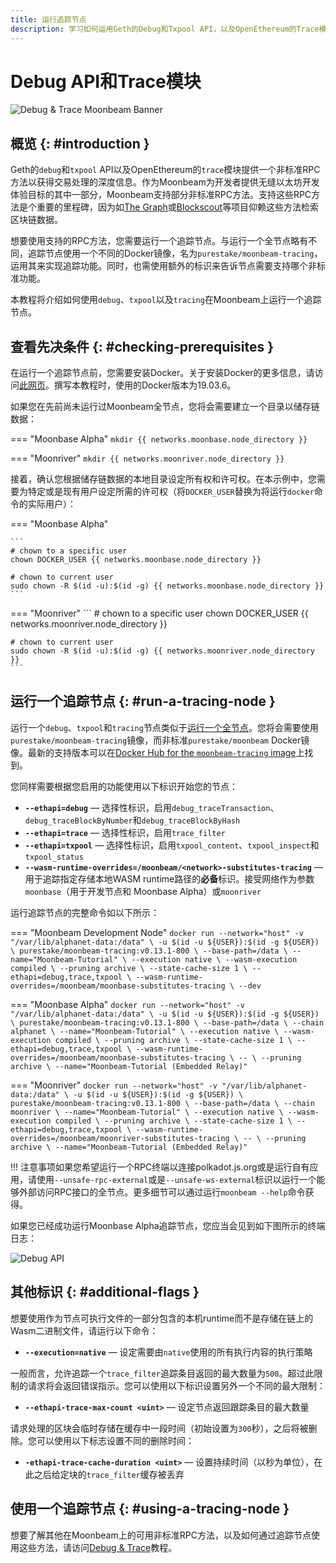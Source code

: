 ```yaml
---
title: 运行追踪节点
description: 学习如何运用Geth的Debug和Txpool API，以及OpenEthereum的Trace模块在Moonbeam上运行节点
---
```


# Debug API和Trace模块

![Debug & Trace Moonbeam Banner](/images/node-operators/networks/tracing-node/tracing-node-banner.png)

## 概览 {: #introduction }

Geth的`debug`和`txpool` API以及OpenEthereum的`trace`模块提供一个非标准RPC方法以获得交易处理的深度信息。作为Moonbeam为开发者提供无缝以太坊开发体验目标的其中一部分，Moonbeam支持部分非标准RPC方法。支持这些RPC方法是个重要的里程碑，因为如[The Graph](https://thegraph.com/)或[Blockscout](https://docs.blockscout.com/)等项目仰赖这些方法检索区块链数据。 

想要使用支持的RPC方法，您需要运行一个追踪节点。与运行一个全节点略有不同，追踪节点使用一个不同的Docker镜像，名为`purestake/moonbeam-tracing`，运用其来实现追踪功能。同时，也需使用额外的标识来告诉节点需要支持哪个非标准功能。

本教程将介绍如何使用`debug`、`txpool`以及`tracing`在Moonbeam上运行一个追踪节点。

## 查看先决条件 {: #checking-prerequisites }

在运行一个追踪节点前，您需要安装Docker。关于安装Docker的更多信息，请访问[此网页](https://docs.docker.com/get-docker/)。撰写本教程时，使用的Docker版本为19.03.6。

如果您在先前尚未运行过Moonbeam全节点，您将会需要建立一个目录以储存链数据：

=== "Moonbase Alpha"
    ```
    mkdir {{ networks.moonbase.node_directory }}
    ```

=== "Moonriver"
    ```
    mkdir {{ networks.moonriver.node_directory }}
    ```

接着，确认您根据储存链数据的本地目录设定所有权和许可权。在本示例中，您需要为特定或是现有用户设定所需的许可权（将`DOCKER_USER`替换为将运行`docker`命令的实际用户）：

=== "Moonbase Alpha"

    ```
    # chown to a specific user
    chown DOCKER_USER {{ networks.moonbase.node_directory }}
    
    # chown to current user
    sudo chown -R $(id -u):$(id -g) {{ networks.moonbase.node_directory }}
    ```

=== "Moonriver"
    ```
    # chown to a specific user
    chown DOCKER_USER {{ networks.moonriver.node_directory }}

    # chown to current user
    sudo chown -R $(id -u):$(id -g) {{ networks.moonriver.node_directory }}
    ```

## 运行一个追踪节点 {: #run-a-tracing-node }

运行一个`debug`、`txpool`和`tracing`节点类似于[运行一个全节点](/node-operators/networks/run-a-node/overview/)。您将会需要使用`purestake/moonbeam-tracing`镜像，而非标准`purestake/moonbeam` Docker镜像。最新的支持版本可以在[Docker Hub for the `moonbeam-tracing` image](https://hub.docker.com/r/purestake/moonbeam-tracing/tags)上找到。

您同样需要根据您启用的功能使用以下标识开始您的节点：

  - **`--ethapi=debug`** — 选择性标识，启用`debug_traceTransaction`、`debug_traceBlockByNumber`和`debug_traceBlockByHash`
  - **`--ethapi=trace`** — 选择性标识，启用`trace_filter` 
  - **`--ethapi=txpool`** — 选择性标识，启用`txpool_content`、`txpool_inspect`和`txpool_status`
  - **`--wasm-runtime-overrides=/moonbeam/<network>-substitutes-tracing`** — 用于追踪指定存储本地WASM runtime路径的**必备**标识。接受网络作为参数`moonbase`（用于开发节点和 Moonbase Alpha）或`moonriver`

运行追踪节点的完整命令如以下所示：

=== "Moonbeam Development Node"
    ```
    docker run --network="host" -v "/var/lib/alphanet-data:/data" \
    -u $(id -u ${USER}):$(id -g ${USER}) \
    purestake/moonbeam-tracing:v0.13.1-800 \
    --base-path=/data \
    --name="Moonbeam-Tutorial" \
    --execution native \
    --wasm-execution compiled \
    --pruning archive \
    --state-cache-size 1 \
    --ethapi=debug,trace,txpool \
    --wasm-runtime-overrides=/moonbeam/moonbase-substitutes-tracing \
    --dev
    ```

=== "Moonbase Alpha"
    ```
    docker run --network="host" -v "/var/lib/alphanet-data:/data" \
    -u $(id -u ${USER}):$(id -g ${USER}) \
    purestake/moonbeam-tracing:v0.13.1-800 \
    --base-path=/data \
    --chain alphanet \
    --name="Moonbeam-Tutorial" \
    --execution native \
    --wasm-execution compiled \
    --pruning archive \
    --state-cache-size 1 \
    --ethapi=debug,trace,txpool \
    --wasm-runtime-overrides=/moonbeam/moonbase-substitutes-tracing \
    -- \
    --pruning archive \
    --name="Moonbeam-Tutorial (Embedded Relay)"
    ```

=== "Moonriver"
    ```
    docker run --network="host" -v "/var/lib/alphanet-data:/data" \
    -u $(id -u ${USER}):$(id -g ${USER}) \
    purestake/moonbeam-tracing:v0.13.1-800 \
    --base-path=/data \
    --chain moonriver \
    --name="Moonbeam-Tutorial" \
    --execution native \
    --wasm-execution compiled \
    --pruning archive \
    --state-cache-size 1 \
    --ethapi=debug,trace,txpool \
    --wasm-runtime-overrides=/moonbeam/moonriver-substitutes-tracing \
    -- \
    --pruning archive \
    --name="Moonbeam-Tutorial (Embedded Relay)"
    ```

!!! 注意事项
    ​如果您希望运行一个RPC终端以连接polkadot.js.org或是运行自有应用，请使用`--unsafe-rpc-external`或是`--unsafe-ws-external`标识以运行一个能够外部访问RPC接口的全节点。更多细节可以通过运行`moonbeam --help`命令获得。

如果您已经成功运行Moonbase Alpha追踪节点，您应当会见到如下图所示的终端日志：

![Debug API](/images/builders/tools/debug-trace/debug-trace-1.png)

## 其他标识 {: #additional-flags }

想要使用作为节点可执行文件的一部分包含的本机runtime而不是存储在链上的Wasm二进制文件，请运行以下命令：

  - **`--execution=native`** — 设定需要由`native`使用的所有执行内容的执行策略

一般而言，允许追踪一个`trace_filter`追踪条目返回的最大数量为`500`。超过此限制的请求将会返回错误指示。您可以使用以下标识设置另外一个不同的最大限制：

  - **`--ethapi-trace-max-count <uint>`** — 设定节点返回跟踪条目的最大数量

请求处理的区块会临时存储在缓存中一段时间（初始设置为`300`秒），之后将被删除。您可以使用以下标志设置不同的删除时间：

  - **`-ethapi-trace-cache-duration <uint>`** — 设置持续时间（以秒为单位），在此之后给定块的`trace_filter`缓存被丢弃

## 使用一个追踪节点 {: #using-a-tracing-node }

想要了解其他在Moonbeam上的可用非标准RPC方法，以及如何通过追踪节点使用这些方法，请访问[Debug & Trace](/builders/tools/debug-trace/)教程。